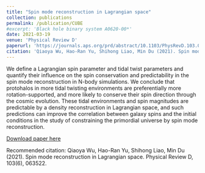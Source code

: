 ```yaml
---
title: "Spin mode reconstruction in Lagrangian space"
collection: publications
permalink: /publication/CUBE
#excerpt: 'Black hole binary system A0620-00*'
date: 2021-03-19
venue: 'Physical Review D'
paperurl: 'https://journals.aps.org/prd/abstract/10.1103/PhysRevD.103.063522'
citation: 'Qiaoya Wu, Hao-Ran Yu, Shihong Liao, Min Du (2021). Spin mode reconstruction in Lagrangian space. Physical Review D, 103(6), 063522.'
---
```


We define a Lagrangian spin parameter and tidal twist parameters and quantify their influence on the spin conservation and predictability in the spin mode reconstruction in N-body simulations. We conclude that protohalos in more tidal twisting environments are preferentially more rotation-supported, and more likely to conserve their spin direction through the cosmic evolution. These tidal environments and spin magnitudes are predictable by a density reconstruction in Lagrangian space, and such predictions can improve the correlation between galaxy spins and the initial conditions in the study of constraining the primordial universe by spin mode reconstruction.

[Download paper here](https://journals.aps.org/prd/abstract/10.1103/PhysRevD.103.063522)

Recommended citation: Qiaoya Wu, Hao-Ran Yu, Shihong Liao, Min Du (2021). Spin mode reconstruction in Lagrangian space. Physical Review D, 103(6), 063522.

